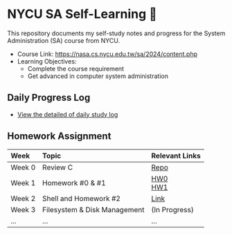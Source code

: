 # NYCU SA Self-Learning 🚀
This repository documents my self-study notes and progress for the System Administration (SA) course from NYCU.

- Course Link: https://nasa.cs.nycu.edu.tw/sa/2024/content.php
- Learning Objectives:
    - Complete the course requirement
    - Get advanced in computer system administration

## Daily Progress Log
* [View the detailed of daily study log](./log.md)

## Homework Assignment

| Week     | Topic                               | Relevant Links                               |
| :------- | :---------------------------------- | :---------------------------------------------- |
| Week 0   | Review C        | [Repo](https://github.com/catherineabcde/C_programming_practice) |
| Week 1   | Homework #0 & #1         | [HW0](https://nasa.cs.nycu.edu.tw/sa/2024/slides/HW0.pdf)<br>[HW1](https://nasa.cs.nycu.edu.tw/sa/2024/slides/hw1.pdf)</br> |
| Week 2   | Shell and Homework #2       | [Link](https://hackmd.io/your-note-link-for-week2) |
| Week 3   | Filesystem & Disk Management        | (In Progress)                                   |
| ...      | ...                                 | ...                                             |
